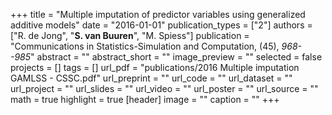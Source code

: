 +++
title = "Multiple imputation of predictor variables using generalized additive models"
date = "2016-01-01"
publication_types = ["2"]
authors = ["R. de Jong", "**S. van Buuren**", "M. Spiess"]
publication = "Communications in Statistics-Simulation and Computation, (45), _968--985_"
abstract = ""
abstract_short = ""
image_preview = ""
selected = false
projects = []
tags = []
url_pdf = "publications/2016 Multiple imputation GAMLSS - CSSC.pdf"
url_preprint = ""
url_code = ""
url_dataset = ""
url_project = ""
url_slides = ""
url_video = ""
url_poster = ""
url_source = ""
math = true
highlight = true
[header]
image = ""
caption = ""
+++

